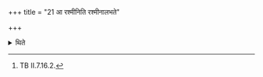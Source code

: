 +++
title = "21 आ रश्मीनिति रश्मीनालभते"

+++

<details><summary>थिते</summary>

21. He holds the reins with ā raśmīn....[^1]   

[^1]: TB II.7.16.2. 
</details>

